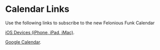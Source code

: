 # Calendar Links
Use the following links to subscribe to the new Felonious Funk Calendar

[iOS Devices (iPhone, iPad, iMac)](webcal://ics.teamup.com/feed/ksn848cx2ktvwqp6qu/0.ics).

[Google Calendar]("https://calendar.google.com/calendar/render?cid=ics.teamup.com/feed/ksn848cx2ktvwqp6qu/0.ics").
